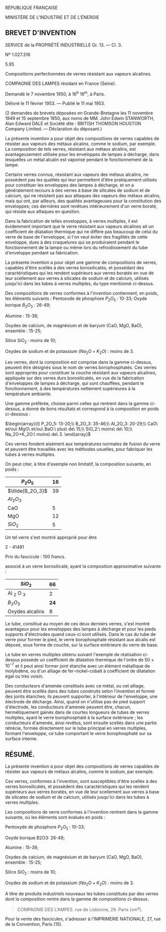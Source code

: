 RÉPUBLIQUE FRANÇAISE

MINISTÈRE DE L'INDUSTRIE ET DE L'ÉNERGIE

## BREVET D'INVENTION

SERVICE de la PROPRIÉTÉ INDUSTRIELLE Gr. 13. — Cl. 3.

Nº 1.027.316

5.95

Compositions perfectionnées de verres résistant aux vapeurs alcalines.

COMPAGNIE DES LAMPES résidant en France (Seine).

Demandé le 7 novembre 1950, à 16<sup>h</sup> 16<sup>m</sup>, à Paris.

Délivré le 11 février 1953. — Publié le 11 mai 1953.

(2 demandes de brevets déposées en Grande-Bretagne les 11 novembre 1949 et 15 septembre 1950, aux noms de MM. John Edwin STANWORTH, Alan Edward DALE et Société dite : BRITISH THOMSON HOUSTON Company Limited. — Déclaration du déposant.)

La présente invention a pour objet des compositions de verres capables de résister aux vapeurs des métaux alcalins, comme le sodium, par exemple. La composition de tels verres, résistant aux métaux alcalins, est avantageusement utilisée pour les enveloppes de lampes à décharge, dans lesquelles un métal alcalin est vaporisé pendant le fonctionnement de la lampe.

Certains verres connus, résistant aux vapeurs des métaux alcalins, ne possèdent pas les qualités qui leur permettent d'être pratiquement utilisés pour constituer les enveloppes des lampes à décharge, et on a généralement recours à des verres à base de silicates de sodium et de calcium, qui ne résistent pas aux attaques des vapeurs des métaux alcalins, mais qui ont, par ailleurs, des qualités avantageuses pour la constitution des enveloppes; ces dernières sont revêtues intérieurement d'un verre boraté, qui résiste aux attaques en question.

Dans la fabrication de telles enveloppes, à verres multiples, il est évidemment important que le verre résistant aux vapeurs alcalines ait un coefficient de dilatation thermique qui ne diffère pas beaucoup de celui du verre de base de l'enveloppe, si l'on veut éviter des fragilités de cette enveloppe, dues à des craquelures qui se produiraient pendant le fonctionnement de la lampe ou même lors du refroidissement du tube d'enveloppe pendant sa fabrication.

La présente invention a pour objet une gamme de compositions de verres, capables d'être scellés à des verres borosilicatés, et possédant des caractéristiques qui les rendent supérieurs aux verres boratés en vue de leur scellement aux verres à silicates de sodium et de calcium, utilisés jusqu'ici dans les tubes à verres multiples, du type mentionné ci-dessus.

Des compositions de verres conformes à l'invention contiennent, en poids, les éléments suivants : Pentoxvde de phosphore  $P_2O_5$  : 10-33; Oxyde borique  $B_2O_3$ : 26-49;

Alumine : 15-38;

Oxydes de calcium, de magnésium et de baryum (CaO, MgO, BaO), ensemble : 15-25;

Silice SiO<sub>2</sub> : moins de 10;

Oxydes de sodium et de potassium  $(Na_2O+K_2O)$ : moins de 3.

Les verres, dont la composition est comprise dans la gamme ci-dessus, peuvent être désignés sous le nom de verres borophosphatés. Ces verres sont appropriés pour constituer la couche résistant aux vapeurs alcalines, appliquée sur des verres durs borosilicatés, en vue de la fabrication d'enveloppes de lampes à décharge, qui sont chauffées, pendant le fonctionnement, à des températures nettement supérieures à la température ambiante.

Une gamme préférée, choisie parmi celles qui rentrent dans la gamme ci-dessus, a donné de bons résultats et correspond à la composition en poids ci-dessous :

 $\begin{array}{l} P_2O_5: 13-20;\\ B_2O_3: 35-46;\\ Al_2O_3: 20-29;\\ CaO\ et/ou\ MgO\ et/ou\ BaO:\ plus\ de\ 15;\\ SiO_2:\ moins\ de\ 10;\\ Na_2O+K_2O:\ moins\ de\ 3. \end{array}$ 

Ces verres fondent aisément aux températures normales de fusion du verre et peuvent être travaillés avec les méthodes usuelles, pour fabriquer les tubes à verres multiples.

On peut citer, à titre d'exemple non limitatif, la composition suivante, en poids :

| $P_{2}O_{5}$     | 16 |
|------------------|----|
| $\tilde{B_2O_3}$ | 39 |
| $Al_2O_3$        |    |
| CaO              | 5  |
| MgO              | 12 |
| $SiO_2$          | 5  |

Un tel verre s'est montré approprié pour être

2 - 41481

Prix du fascicule : 100 francs.

associé à un verre borosilicaté, ayant la composition approximative suivante :

| $SiO_2$                        | 66        |
|--------------------------------|-----------|
| Al <sub>2</sub> O <sub>3</sub> | 2         |
| $B_2O_3$                       | <b>24</b> |
| Oxydes alcalins                | 8         |

Le tube, constitué au moyen de ces deux derniers verres, s'est montré avantageux pour les enveloppes des lampes à décharge et pour les pieds supports d'électrodes quand ceux-ci sont utilisés. Dans le cas du tube de verre pour former le pied, le verre borophosphaté résistant aux alcalis est déposé, sous forme de couche, sur la surface extérieure du verre de base.

Le tube en verres multiples obtenu suivant l'exemple de réalisation ci-dessus possède un coefficient de dilatation thermique de l'ordre de  $50 \times 10^{-7}$  et il peut ainsi former joint étanche avec un élément métallique de molybdène, ou d'un alliage de fer-nickel-cobalt à coefficient de dilatation égal ou très voisin.

Des conducteurs d'amenée constitués avec ce métal, ou cet alliage, peuvent être scellés dans des tubes construits selon l'invention et former des joints étanches; ils peuvent supporter, à l'intérieur de l'enveloppe, une électrode de décharge. Ainsi, quand on n'utilise pas de pied support d'électrode, les conducteurs d'amenée peuvent être, chacun, hermétiquement gainés dans de courtes longueurs de tubes de verres multiples, ayant le verre borophosphaté à la surface extérieure ; les conducteurs d'amenée, ainsi revêtus, sont ensuite scellés dans une partie rétrécie, formée directement sur le tube principal en verres multiples, formant l'enveloppe, ce tube comportant le verre borophosphaté sur sa surface interne.

## RÉSUMÉ.

La présente invention a pour objet des compositions de verres capables de résister aux vapeurs de métaux alcalins, comme le sodium, par exemple.

Ces verres, conformes à l'invention, sont susceptibles d'être scellés à des verres borosilicatés, et possèdent des caractéristiques qui les rendent supérieurs aux verres boratés, en vue de leur scellement aux verres à base de silicates de sodium et de calcium, utilisés jusqu'ici dans les tubes à verres multiples.

Les compositions de verre conformes à l'invention rentrent dans la gamme suivante, où les éléments sont évalués en poids :

Pentoxyde de phosphore  $P_2O_5$ : 10-33;

Oxyde borique B2O3: 26-49;

Alumine : 15-38;

Oxydes de calcium, de magnésium et de baryum (CaO, MgO, BaO), ensemble : 15-25;

Silice  $SiO_2$ : moins de 10;

Oxydes de sodium et de potassium  $(Na_2O+K_2O)$ : moins de 3.

A titre de produits industriels nouveaux les tubes constitués par des verres dont la composition rentre dans la gamme de compositions ci-dessus.

> COMPAGNIE DES L'AMPES. rue de Lisbonne, 29. Paris (vm<sup>e</sup>).

Pour la vente des fascicules, s'adresser à l'IMPRIMERIE NATIONALE, 27, rue de la Convention, Paris (15).